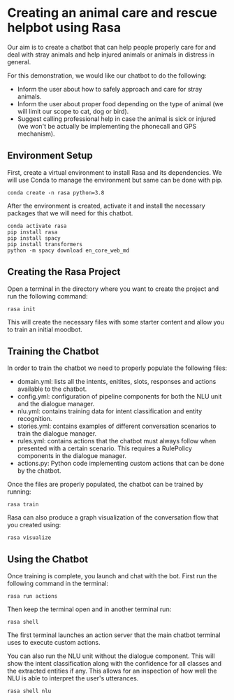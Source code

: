 # Creating an animal care and rescue helpbot using Rasa

Our aim is to create a chatbot that can help people properly care for and deal with stray animals and help injured animals or animals in distress in general.

For this demonstration, we would like our chatbot to do the following:
- Inform the user about how to safely approach and care for stray animals.
- Inform the user about proper food depending on the type of animal (we will limit our scope to cat, dog or bird).
- Suggest calling professional help in case the animal is sick or injured (we won't be actually be implementing the phonecall and GPS mechanism).

## Environment Setup

First, create a virtual environment to install Rasa and its dependencies. We will use Conda to manage the environment but same can be done with pip.

```
conda create -n rasa python=3.8
```

After the environment is created, activate it and install the necessary packages that we will need for this chatbot.

```
conda activate rasa
pip install rasa
pip install spacy
pip install transformers
python -m spacy download en_core_web_md
```

## Creating the Rasa Project

Open a terminal in the directory where you want to create the project and run the following command:

```
rasa init
```

This will create the necessary files with some starter content and allow you to train an initial moodbot.

## Training the Chatbot

In order to train the chatbot we need to properly populate the following files:
- domain.yml: lists all the intents, enitites, slots, responses and actions available to the chatbot.
- config.yml: configuration of pipeline components for both the NLU unit and the dialogue manager.
- nlu.yml: contains training data for intent classification and entity recognition.
- stories.yml: contains examples of different conversation scenarios to train the dialogue manager.
- rules.yml: contains actions that the chatbot must always follow when presented with a certain scenario. This requires a RulePolicy components in the dialogue manager.
- actions.py: Python code implementing custom actions that can be done by the chatbot.

Once the files are properly populated, the chatbot can be trained by running:

```
rasa train
```

Rasa can also produce a graph visualization of the conversation flow that you created using:

```
rasa visualize
```

## Using the Chatbot

Once training is complete, you launch and chat with the bot. First run the following command in the terminal:

```
rasa run actions
```

Then keep the terminal open and in another terminal run:

```
rasa shell
```

The first terminal launches an action server that the main chatbot terminal uses to execute custom actions.

You can also run the NLU unit without the dialogue component. This will show the intent classification along with the confidence for all classes and the extracted entities if any. This allows for an inspection of how well the NLU is able to interpret the user's utterances.

```
rasa shell nlu
```
